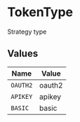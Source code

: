 # TokenType

Strategy type


## Values

| Name     | Value    |
| -------- | -------- |
| `OAUTH2` | oauth2   |
| `APIKEY` | apikey   |
| `BASIC`  | basic    |